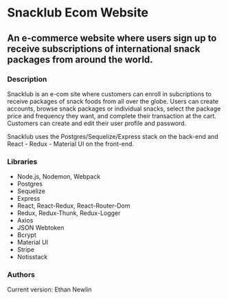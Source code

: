# Snacklub Ecom Website

## An e-commerce website where users sign up to receive subscriptions of international snack packages from around the world.

### Description

Snacklub is an e-com site where customers can enroll in subcriptions to receive packages of snack foods from all over the globe. Users can create accounts, browse snack packages or individual snacks, select the package price and frequency they want, and complete their transaction at the cart. Customers can create and edit their user profile and password.

Snacklub uses the Postgres/Sequelize/Express stack on the back-end and React - Redux - Material UI on the front-end.

### Libraries

- Node.js, Nodemon, Webpack
- Postgres
- Sequelize
- Express
- React, React-Redux, React-Router-Dom
- Redux, Redux-Thunk, Redux-Logger
- Axios
- JSON Webtoken
- Bcrypt
- Material UI
- Stripe
- Notisstack

### Authors

Current version: Ethan Newlin
